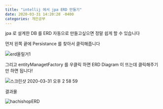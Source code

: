 ```yaml
---
title: "intellij 에서 jpa ERD 만들기"
date: 2020-03-31 14:20:28 -0400
categories: 개인공부
---
```


jpa 로 설계한 DB 를 ERD 자동으로 만들고싶으면 정말 쉽게 할 수 있습니다

먼저 왼쪽 끝에 Persistance 를 찾아서 클릭해줍니다


![erd올릴거1](https://user-images.githubusercontent.com/45488643/77991987-1d121380-7360-11ea-92aa-4c46987f37ad.png)

그리고 entityManagetFactory 를 우클릭 하면 ERD Diagram 이 뜨는데 클릭해주기만 하면 됩니다!

![스크린샷 2020-03-31 오후 2 58 59](https://user-images.githubusercontent.com/45488643/77992011-2a2f0280-7360-11ea-92ac-2021ee2ccbed.png)

결과물

![hachishopERD](https://user-images.githubusercontent.com/45488643/77992029-35822e00-7360-11ea-8845-1087afb77f30.png)